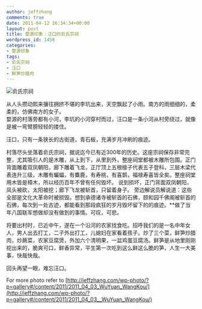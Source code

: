 ```yaml
---
author: jeffzhang
comments: true
date: 2011-04-12 16:34:34+00:00
layout: post
title: 婺源印象：汪口的俞氏宗祠
wordpress_id: 1458
categories:
- 婺源印象
tags:
- 俞氏宗祠
- 汪口
- 鲜笋炒腊肉
---
```


![俞氏宗祠](http://jeffzhang.com/wp-photo/content/2011/2011_04_03_WuYuan_WangKou/007.jpg)

从人头攒动熙来攘往拥挤不堪的李坑出来，天空飘起了小雨。南方的雨细细的，柔柔的，仿佛南方的女子。  
婺源的村落旁都有小河，李坑的小河穿村而过，汪口是一条小河从村旁绕过，就像是被一弯臂膀轻轻的搂住。

汪口，只有一条狭长的古街道，青石板，充满岁月冲刷的痕迹。

村落尽头坐落着俞氏宗祠，据说迄今已有近300年的历史。这座宗祠保存非常完整，尤其吸引人的是木雕，从上到下，从里到外，整座祠堂都被木雕所包围。正门背面雕着双凤朝阳，廊下雕着飞龙，正厅顶上五根檩子代表五子登科，三层木梁代表连升三级，木雕有蝙蝠，有麋鹿，有寿桃，有喜鹊，福禄寿喜皆全矣。整座祠堂用木皆是樟木，所以经历百年不曾有任何毁坏。 说到损坏，正门背面双凤朝阳，凤头被砍，太阳被挖；廊下飞龙被斩首，只留着身子。 旁边解说员解说道：这些全部是文化大革命时被损毁。想到承德诸寺被斩首的石佛，颐和园千佛阁被斩首的石佛，每次到一处古迹，都能看到那段疯狂的岁月毁坏留下的的痕迹。**做了当年八国联军想做却没有做到的事情。可叹，可悲。

将要出村时，已近中午，遂在一个沿河的农家找食吃。招呼我们的是一名中年女人，男人出去打工，二子外出打工，儿媳妇在家看着孩子。炒了三个菜，鲜笋炒腊肉，炒蕨菜，农家豆腐煲，外加六个清明果，一盆鸡蛋豆腐汤。鲜笋是从地里刚刚挖出来的，脆爽可口，鲜香异常，平生第一次吃到这么鲜这么脆的笋，人生一大美事，快哉快哉。

回头再望一眼，难忘汪口。

For more photo refer to [http://jeffzhang.com/wp-photo/?p=gallery#/content/2011/2011_04_03_WuYuan_WangKou/](http://jeffzhang.com/wp-photo/?p=gallery#/content/2011/2011_04_03__WuYuan_WangKou/)
